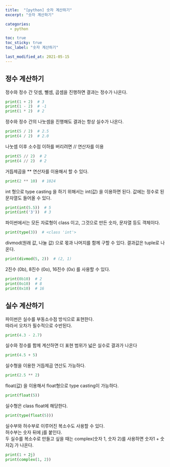 ```yaml
---
title:  "[python] 숫자 계산하기"
excerpt: "숫자 계산하기"

categories:
  - python

toc: true
toc_sticky: true
toc_label: "숫자 계산하기"

last_modified_at: 2021-05-15
---
```


## 정수 계산하기
정수와 정수 간 덧셈, 뺄셈, 곱셈을 진행하면 결과는 정수가 나온다.
```python
print(1 + 2)  # 3
print(1 - 2)  # -1
print(1 * 2)  # 2
```

정수와 정수 간의 나눗셈을 진행해도 결과는 항상 실수가 나온다.
```python
print(5 / 2)  # 2.5
print(4 / 2)  # 2.0
```

나눗셈 이후 소수점 이하를 버리려면 // 연산자를 이용
```python
print(5 // 2)  # 2
print(4 // 2)  # 2
```

거듭제곱을 ** 연산자를 이용해서 할 수 있다.
```python
print(2 ** 10)  # 1024
```

int 형으로 type casting 을 하기 위해서는 int(값) 을 이용하면 된다.
값에는 정수로 된 문자열도 들어올 수 있다.
```python
print(int(5.5))  # 5
print(int('3'))  # 3
```

파이썬에서는 모든 자료형이 class 이고, 그것으로 만든 숫자, 문자열 등도 객체이다.
```python
print(type(3))  # <class 'int'>
```

divmod(원래 값, 나눌 값) 으로 몫과 나머지를 함께 구할 수 있다.
결과값은 tuple로 나온다.
```python
print(divmod(5, 2))  # (2, 1)
```

2진수 (0b), 8진수 (0o), 16진수 (0x) 를 사용할 수 있다.
```python
print(0b10)  # 2
print(0o10)  # 8
print(0x10)  # 16
```

## 실수 계산하기

파이썬은 실수를 부동소수점 방식으로 표현한다.<br>
따라서 오차가 필수적으로 수반된다.
```python
print(4.3 - 2.7)
```

실수와 정수를 함께 계산하면 더 표현 범위가 넓은 실수로 결과가 나온다
```python
print(4.5 + 5)
```

실수형을 이용한 거듭제곱 연산도 가능하다.
```python
print(2.5 ** 2)
```

float(값) 을 이용해서 float형으로 type casting이 가능하다.
```python
print(float(5))
```

실수형은  class float에 해당한다.
```python
print(type(float(5)))
```

실수부와 허수부로 이루어진 복소수도 사용할 수 있다.<br>
허수부는 숫자 뒤에 j를 붙인다.<br>
두 실수를 복소수로 만들고 싶을 때는 complex(숫자 1, 숫자 2)를 사용하면 숫자1 + 숫자2j 가 나온다.
```python
print(1 + 2j)
print(complex(1, 2))
```